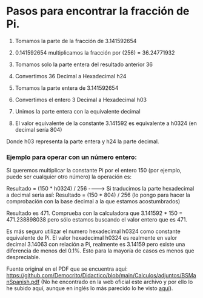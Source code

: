 # Pasos para encontrar la fracción de Pi.

1. Tomamos la parte de la fracción de 3.141592654

2. 0.141592654 multiplicamos la fracción por (256) = 36.24771932

3. Tomamos solo la parte entera del resultado anterior 36

4. Convertimos 36 Decimal a Hexadecimal h24

5. Tomamos la parte entera de 3.141592654

6. Convertimos el entero 3 Decimal a Hexadecimal h03

7. Unimos la parte entera con la equivalente decimal

8. El valor equivalente de la constante 3.141592 es equivalente a h0324 (en decimal sería 804)

Donde h03 representa la parte entera y h24 la parte decimal.

### Ejemplo para operar con un número entero:

Si queremos multiplicar la constante Pi por el entero 150 (por ejemplo, puede ser cualquier otro número) la operación es:

Resultado = (150 * h0324) / 256 ----> Si traducimos la parte hexadecimal a decimal sería así: Resultado = (150 * 804) / 256 (lo pongo para hacer la comprobación con la base decimal a la que estamos acostumbrados)

Resultado es 471. Comprueba con la calculadora que 3.141592 * 150 = 471.238898038 pero sólo estamos buscando el valor entero que es 471.

Es más seguro utilizar el numero hexadecimal h0324 como constante equivalente de Pi. El valor hexadecimal h0324 es realmente en valor decimal 3.14063 con relación a Pi, realmente es 3.14159 pero existe una diferencia de menos del 0.1%. Esto para la mayoría de casos es menos que despreciable.


Fuente original en el PDF que se encuentra aquí: https://github.com/Democrito/Didactico/blob/main/Calculos/adjuntos/BSManSpanish.pdf (No he encontrado en la web oficial este archivo y por ello lo he subido aquí, aunque en inglés lo más parecido lo he visto [aquí](https://www.egr.msu.edu/classes/me456/radcliff/homework/BSM-v2.2.pdf)).
